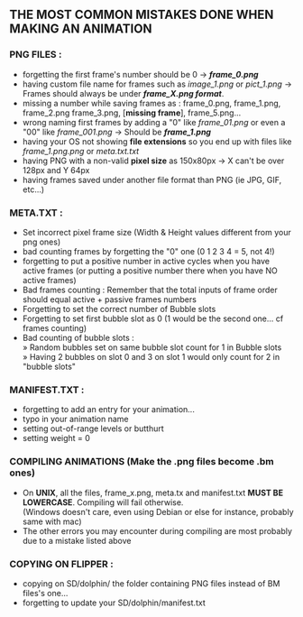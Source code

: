 ## THE MOST COMMON MISTAKES DONE WHEN MAKING AN ANIMATION

### PNG FILES :
- forgetting the first frame's number should be 0 -> ***frame_0.png***
- having custom file name for frames such as *image_1.png* or *pict_1.png* -> Frames should always be under ***frame_X.png format***.
- missing a number while saving frames as : frame_0.png, frame_1.png, frame_2.png frame_3.png, [**missing frame**], frame_5.png...
- wrong naming first frames by adding a "0" like *frame_01.png* or even a "00" like *frame_001.png* -> Should be ***frame_1.png***
- having your OS not showing **file extensions** so you end up with files like *frame_1.png.png* or *meta.txt.txt*
- having PNG with a non-valid **pixel size** as 150x80px -> X can't be over 128px and Y 64px
- having frames saved under another file format than PNG (ie JPG, GIF, etc...)

### META.TXT :
- Set incorrect pixel frame size (Width & Height values different from your png ones)
- bad counting frames by forgetting the "0" one (0 1 2 3 4 = 5, not 4!)
- forgetting to put a positive number in active cycles when you have active frames (or putting a positive number there when you have NO active frames)
- Bad frames counting : Remember that the total inputs of frame order should equal active + passive frames numbers
- Forgetting to set the correct number of Bubble slots
- Forgetting to set first bubble slot as 0 (1 would be the second one... cf frames counting)
- Bad counting of bubble slots :<BR>
  » Random bubbles set on same bubble slot count for 1 in Bubble slots<BR>
  » Having 2 bubbles on slot 0 and 3 on slot 1 would only count for 2 in "bubble slots"

### MANIFEST.TXT :
- forgetting to add an entry for your animation...
- typo in your animation name
- setting out-of-range levels or butthurt
- setting weight = 0

### COMPILING ANIMATIONS (Make the .png files become .bm ones)
- On **UNIX**, all the files, frame_x.png, meta.tx and manifest.txt **MUST BE LOWERCASE**. Compiling will fail otherwise.<BR>
  (Windows doesn't care, even using Debian or else for instance, probably same with mac)
- The other errors you may encounter during compiling are most probably due to a mistake listed above

### COPYING ON FLIPPER :
- copying on SD/dolphin/ the folder containing PNG files instead of BM files's one...
- forgetting to update your SD/dolphin/manifest.txt
